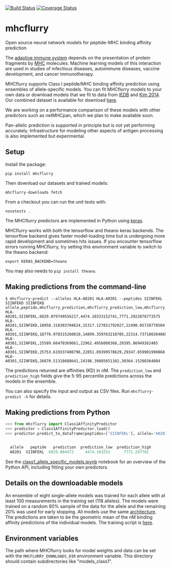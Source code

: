 [![Build Status](https://travis-ci.org/hammerlab/mhcflurry.svg?branch=master)](https://travis-ci.org/hammerlab/mhcflurry) [![Coverage Status](https://coveralls.io/repos/github/hammerlab/mhcflurry/badge.svg?branch=master)](https://coveralls.io/github/hammerlab/mhcflurry?branch=master)

# mhcflurry
Open source neural network models for peptide-MHC binding affinity prediction

The [adaptive immune system](https://en.wikipedia.org/wiki/Adaptive_immune_system)
depends on the presentation of protein fragments by [MHC](https://en.wikipedia.org/wiki/Major_histocompatibility_complex)
molecules. Machine learning models of this interaction are used in studies of
infectious diseases, autoimmune diseases, vaccine development, and cancer
immunotherapy.

MHCflurry supports Class I peptide/MHC binding affinity prediction using
ensembles of allele-specific models. You can fit MHCflurry models to your own data or download models that we fit to data from
[IEDB](http://www.iedb.org/home_v3.php) and [Kim 2014](http://bmcbioinformatics.biomedcentral.com/articles/10.1186/1471-2105-15-241).
Our combined dataset is available for download [here](https://github.com/hammerlab/mhcflurry/releases/download/pre-1.0.0-alpha/data_curated.tar.bz2).

We are working on a performance comparison of these models with other predictors
such as netMHCpan, which we plan to make available soon.

Pan-allelic prediction is supported in principle but is not yet performing
accurately. Infrastructure for modeling other aspects of antigen
processing is also implemented but experimental.


## Setup

Install the package:

```
pip install mhcflurry
```

Then download our datasets and trained models:

```
mhcflurry-downloads fetch
```

From a checkout you can run the unit tests with:

```
nosetests .
```

The MHCflurry predictors are implemented in Python using [keras](https://keras.io).

MHCflurry works with both the tensorflow and theano keras backends. The
tensorflow backend gives faster model-loading time but is undergoing more
rapid development and sometimes hits issues. If you encounter tensorflow errors
running MHCflurry, try setting this environment variable to switch to the theano
backend:

```
export KERAS_BACKEND=theano
```

You may also needs to `pip install theano`.


## Making predictions from the command-line

```shell
$ mhcflurry-predict --alleles HLA-A0201 HLA-A0301 --peptides SIINFEKL SIINFEKD SIINFEKQ
allele,peptide,mhcflurry_prediction,mhcflurry_prediction_low,mhcflurry_prediction_high
HLA-A0201,SIINFEKL,6029.079749556217,4474.10333152741,7771.2922076773575
HLA-A0201,SIINFEKD,18950.310303704624,15317.127851792027,22490.05728778504
HLA-A0201,SIINFEKQ,18776.978315260818,14899.359763218705,22314.737180384865
HLA-A0301,SIINFEKL,25589.66470369661,22962.4956808368,29395.86949262485
HLA-A0301,SIINFEKD,25753.619337400796,22851.89399578629,29347.659901990868
HLA-A0301,SIINFEKQ,26870.51318688641,24198.39885651102,30364.15208364084
```

The predictions returned are affinities (KD) in nM. The `prediction_low` and
`prediction_high` fields give the 5-95 percentile predictions across the models 
in the ensemble.

You can also specify the input and output as CSV files.
Run `mhcflurry-predict -h` for details.


## Making predictions from Python

```python
>>> from mhcflurry import Class1AffinityPredictor
>>> predictor = Class1AffinityPredictor.load()
>>> predictor.predict_to_dataframe(peptides=['SIINFEKL'], allele='A0201')


  allele   peptide   prediction  prediction_low  prediction_high
  A0201  SIINFEKL  6029.084473     4474.103253      7771.297702
```

See the [class1_allele_specific_models.ipynb](https://github.com/hammerlab/mhcflurry/blob/master/examples/class1_allele_specific_models.ipynb)
notebook for an overview of the Python API, including fitting your own predictors.


## Details on the downloadable models

An ensemble of eight single-allele models was trained for each allele with at least
100 measurements in the training set (118 alleles). The models were trained on a
random 80% sample of the data for the allele and the remaining 20% was used for
early stopping. All models use the same [architecture](downloads-generation/models_class1/hyperparameters.json). The
predictions are taken to be the geometric mean of the nM binding affinity
predictions of the individual models. The training script is [here](downloads-generation/models_class1/GENERATE.sh).

## Environment variables

The path where MHCflurry looks for model weights and data can be set with the `MHCFLURRY_DOWNLOADS_DIR` environment variable. This directory should contain subdirectories like "models_class1".